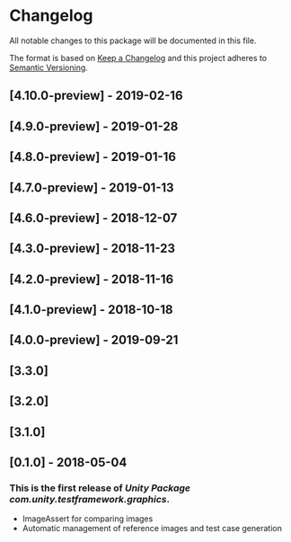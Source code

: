 # Changelog
All notable changes to this package will be documented in this file.

The format is based on [Keep a Changelog](http://keepachangelog.com/en/1.0.0/)
and this project adheres to [Semantic Versioning](http://semver.org/spec/v2.0.0.html).

## [4.10.0-preview] - 2019-02-16

## [4.9.0-preview] - 2019-01-28

## [4.8.0-preview] - 2019-01-16

## [4.7.0-preview] - 2019-01-13

## [4.6.0-preview] - 2018-12-07

## [4.3.0-preview] - 2018-11-23

## [4.2.0-preview] - 2018-11-16

## [4.1.0-preview] - 2018-10-18

## [4.0.0-preview] - 2019-09-21

## [3.3.0]

## [3.2.0]

## [3.1.0]

## [0.1.0] - 2018-05-04

### This is the first release of *Unity Package com.unity.testframework.graphics*.

* ImageAssert for comparing images
* Automatic management of reference images and test case generation
